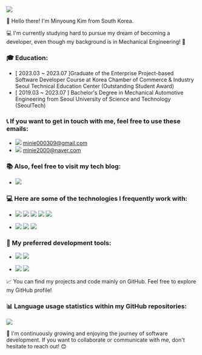 <img src="https://capsule-render.vercel.app/api?type=waving&color=FF8CC9&height=300&section=header&text=HanaV&fontSize=90&fontColor=FFFFFF" />

<!--<div align="center">-->


👋 Hello there! I'm Minyoung Kim from South Korea.

💻 I'm currently studying hard to pursue my dream of becoming a developer, even though my background is in Mechanical Engineering! 🔧


<h3>🎓 Education:</h3>

- [ 2023.03 ~ 2023.07 ]Graduate of the Enterprise Project-based Software Developer Course at Korea Chamber of Commerce & Industry Seoul Technical Education Center (Outstanding Student Award)
- [ 2019.03 ~ 2023.07 ] Bachelor's Degree in Mechanical Automotive Engineering from Seoul University of Science and Technology (SeoulTech)





<h3>📞 If you want to get in touch with me, feel free to use these emails:</h3>

- <img src="https://img.shields.io/badge/Gmail-EA4335?style=for-the-badge&logo=Gmail&logoColor=white"/> minie000309@gmail.com
- <img src="https://img.shields.io/badge/Naver-03C75A?style=for-the-badge&logo=naver&logoColor=white"/> minie2000@naver.com




<h3>📚 Also, feel free to visit my tech blog:</h3>
 
- <a href="https://hanav.tistory.com/"><img src="https://img.shields.io/badge/hanav tistory-000000?style=for-the-badge&logo=tistory&logoColor=white"/></a>


<h3>💻 Here are some of the technologies I frequently work with:</h3>

- <span>
  <img src="https://img.shields.io/badge/Java-007396?style=for-the-badge&logo=OpenJDK&logoColor=white"/>
  <img src="https://img.shields.io/badge/JavaScript-F7DF1E?style=for-the-badge&logo=JavaScript&logoColor=black"/>
  <img src="https://img.shields.io/badge/HTML5-E34F26?style=for-the-badge&logo=HTML5&logoColor=white"/>
  <img src="https://img.shields.io/badge/CSS3-1572B6?style=for-the-badge&logo=CSS3&logoColor=white"/>
  <img src="https://img.shields.io/badge/Thymeleaf-005F0F?style=for-the-badge&logo=Thymeleaf&logoColor=white"/>
</span>

- <span>
  <img src="https://img.shields.io/badge/Spring-6DB33F?style=for-the-badge&logo=Spring&logoColor=white"/>
  <img src="https://img.shields.io/badge/oracle-F80000?style=for-the-badge&logo=oracle&logoColor=white"/>
  <img src="https://img.shields.io/badge/mariadb-003545?style=for-the-badge&logo=mariadb&logoColor=white"/>
</span>


<h3>🔧 My preferred development tools:</h3>

- <span>
  <img src="https://img.shields.io/badge/eclipseide-2C2255?style=for-the-badge&logo=eclipseide&logoColor=white"/>
  <img src="https://img.shields.io/badge/visualstudiocode-007ACC?style=for-the-badge&logo=visualstudiocode&logoColor=white"/>
</span>

- <span>
  <img src="https://img.shields.io/badge/github-181717?style=for-the-badge&logo=github&logoColor=white"/>
  <img src="https://img.shields.io/badge/apachetomcat-F8DC75?style=for-the-badge&logo=apachetomcat&logoColor=black"/>
</span>


📈 You can find my projects and code mainly on GitHub. Feel free to explore my GitHub profile!

<h3>📊 Language usage statistics within my GitHub repositories:</h3>
<img src="https://github-readme-stats.vercel.app/api/top-langs/?username=hanav00&layout=compact">
<!-- 
<img src="https://github-readme-stats.vercel.app/api/top-langs/?username=hanav00&layout=compact&hide=scss,css">
-->

<br>


🚀 I'm continuously growing and enjoying the journey of software development. If you want to collaborate or communicate with me, don't hesitate to reach out! 😊





<!--
<img src="https://github-readme-stats.vercel.app/api?username=hanav00&show_icons=true&theme=omni">

</div>-->
<!--
**hanav00/hanav00** is a ✨ _special_ ✨ repository because its `README.md` (this file) appears on your GitHub profile.

Here are some ideas to get you started:

- 🔭 I’m currently working on ...
- 🌱 I’m currently learning ...
- 👯 I’m looking to collaborate on ...
- 🤔 I’m looking for help with ...
- 💬 Ask me about ...
- 📫 How to reach me: ...
- 😄 Pronouns: ...
- ⚡ Fun fact: ...
-->
